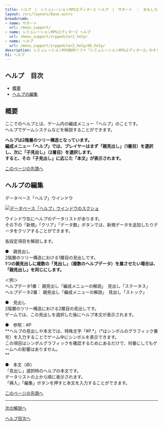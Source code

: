 ```yaml
---
title: ヘルプ　|　シミュレーションRPGエディター2 ヘルプ　|　サポート　｜　おもしろゲーム神殿
layout: /src/layouts/Base.astro
breadcrumb:
- name: サポート
  url: /menu_support/
- name: シミュレーションRPGエディター2 ヘルプ
  url: /menu_support/srpgeditor2_help/
- name: ヘルプ
  url: /menu_support/srpgeditor2_help/db_help/
description: シミュレーションRPG制作ソフト「シミュレーションRPGエディター2」のオンラインヘルプ。「ヘルプ」。
h1: ヘルプ
---
```


<a name="TOP"></a>

## ヘルプ　目次

- [概要](#ABOUT)
- [ヘルプの編集](#EDIT)


<a name="ABOUT"></a>

## 概要

ここでのヘルプとは、ゲーム内の編成メニュー「ヘルプ」のことです。  
ヘルプでゲームシステムなどを解説することができます。  

**ヘルプは2階層のツリー構造となっています。**  
**編成メニュー「ヘルプ」では、プレイヤーはまず「親見出し」（1層目）を選択し、次に「子見出し」（2層目）を選択します。**  
**すると、その「子見出し」に応じた「本文」が表示されます。**  



[このページの先頭へ](#TOP)

<a name="EDIT"></a>

## ヘルプの編集

データベース「ヘルプ」ウインドウ

[![データベース「ヘルプ」ウインドウのスクショ](/menu_support/srpgeditor2_help/db_help/help.jpg)](/menu_support/srpgeditor2_help/db_help/help.jpg)

ウインドウ左にヘルプのデータリストがあります。  
その下の「新規」「クリア」「データ数」ボタンでは、新規データを追加したりデータをクリアすることができます。  

各設定項目を解説します。  

●　親見出し  
2階層のツリー構造における1層目の見出しです。  
**1つの親見出しに複数の「見出し」（複数のヘルプデータ）を属させたい場合は、「親見出し」を同じにします。**  
  
＜例＞  
ヘルプデータ1番： 親見出し「編成メニューの解説」　見出し「ステータス」  
ヘルプデータ2番： 親見出し「編成メニューの解説」　見出し「ストック」  

●　見出し  
2階層のツリー構造における2層目の見出しです。  
ゲームでは、この見出しを選択した後にヘルプ本文が表示されます。  

●　参照：#P  
**ヘルプの見出しや本文では、特殊文字「#P.*」（*はシンボルのグラフィック番号）を入力することでゲーム中にシンボルを表示できます。  
この項目はシンボルグラフィックを確認するためにあるだけで、何番にしてもゲームへの影響はありません。  
**

●　本文（枠）  
「見出し」選択時のヘルプの本文です。  
データリストの上から順に表示されます。  
「挿入」「編集」ボタンを押すと本文を入力することができます。

[このページの先頭へ](#TOP)

---

  

[次の解説へ](../db_worldchip/)

[ヘルプ目次へ](../)